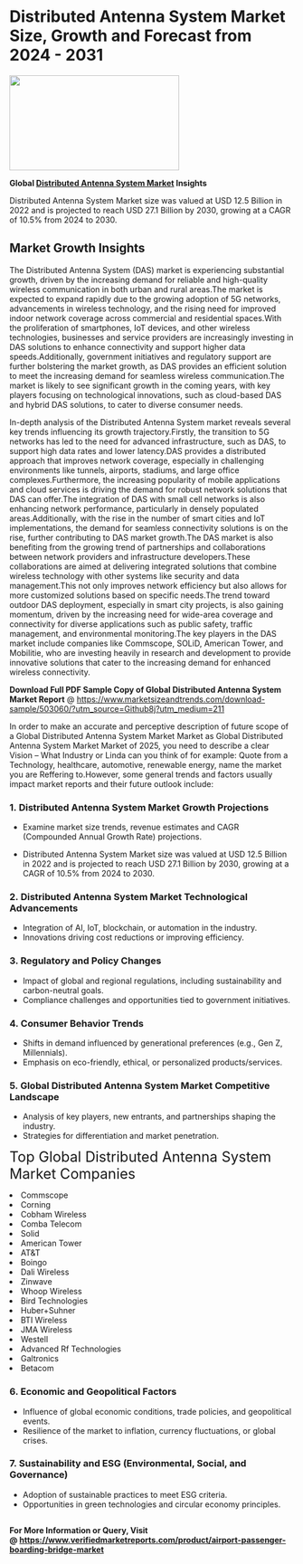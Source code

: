 <H1>Distributed Antenna System Market Size, Growth and Forecast from 2024 - 2031</H1><img class="aligncenter size-medium wp-image-584254" src="https://thirdeyenews.in/wp-content/uploads/2024/09/Global-Market-Research-300x168.jpeg" alt="" width="300" height="168" /><p><strong>Global&nbsp;<a href="https://www.marketsizeandtrends.com/download-sample/503060/?utm_source=Github8j?utm_medium=211">Distributed Antenna System Market</a> Insights</strong></p><p>Distributed Antenna System Market size was valued at USD 12.5 Billion in 2022 and is projected to reach USD 27.1 Billion by 2030, growing at a CAGR of 10.5% from 2024 to 2030.</p><p><h2>Market Growth Insights</h2> <p>The Distributed Antenna System (DAS) market is experiencing substantial growth, driven by the increasing demand for reliable and high-quality wireless communication in both urban and rural areas.The market is expected to expand rapidly due to the growing adoption of 5G networks, advancements in wireless technology, and the rising need for improved indoor network coverage across commercial and residential spaces.With the proliferation of smartphones, IoT devices, and other wireless technologies, businesses and service providers are increasingly investing in DAS solutions to enhance connectivity and support higher data speeds.Additionally, government initiatives and regulatory support are further bolstering the market growth, as DAS provides an efficient solution to meet the increasing demand for seamless wireless communication.The market is likely to see significant growth in the coming years, with key players focusing on technological innovations, such as cloud-based DAS and hybrid DAS solutions, to cater to diverse consumer needs.</p> <p>In-depth analysis of the Distributed Antenna System market reveals several key trends influencing its growth trajectory.Firstly, the transition to 5G networks has led to the need for advanced infrastructure, such as DAS, to support high data rates and lower latency.DAS provides a distributed approach that improves network coverage, especially in challenging environments like tunnels, airports, stadiums, and large office complexes.Furthermore, the increasing popularity of mobile applications and cloud services is driving the demand for robust network solutions that DAS can offer.The integration of DAS with small cell networks is also enhancing network performance, particularly in densely populated areas.Additionally, with the rise in the number of smart cities and IoT implementations, the demand for seamless connectivity solutions is on the rise, further contributing to DAS market growth.The DAS market is also benefiting from the growing trend of partnerships and collaborations between network providers and infrastructure developers.These collaborations are aimed at delivering integrated solutions that combine wireless technology with other systems like security and data management.This not only improves network efficiency but also allows for more customized solutions based on specific needs.The trend toward outdoor DAS deployment, especially in smart city projects, is also gaining momentum, driven by the increasing need for wide-area coverage and connectivity for diverse applications such as public safety, traffic management, and environmental monitoring.The key players in the DAS market include companies like Commscope, SOLiD, American Tower, and Mobilitie, who are investing heavily in research and development to provide innovative solutions that cater to the increasing demand for enhanced wireless connectivity.</p> <p><span class=""><strong>Download Full PDF Sample Copy of Global Distributed Antenna System Market Report</strong> @ <a href="https://www.marketsizeandtrends.com/download-sample/503060/?utm_source=Github8j?utm_medium=211" target="_blank">https://www.marketsizeandtrends.com/download-sample/503060/?utm_source=Github8j?utm_medium=211</a></span></p><p>In order to make an accurate and perceptive description of future scope of a Global&nbsp;Distributed Antenna System Market Market as Global&nbsp;Distributed Antenna System Market Market of 2025, you need to describe a clear Vision &ndash; What Industry or Linda can you think of for example: Quote from a Technology, healthcare, automotive, renewable energy, name the market you are Reffering to.However, some general trends and factors usually impact market reports and their future outlook include:</p><h3>1.&nbsp;<strong>Distributed Antenna System Market Growth Projections</strong></h3><ul><li>Examine market size trends, revenue estimates and CAGR (Compounded Annual Growth Rate) projections.</li><li><p>Distributed Antenna System Market size was valued at USD 12.5 Billion in 2022 and is projected to reach USD 27.1 Billion by 2030, growing at a CAGR of 10.5% from 2024 to 2030.</p></li></ul><h3>2.&nbsp;<strong>Distributed Antenna System Market Technological Advancements</strong></h3><ul><li>Integration of AI, IoT, blockchain, or automation in the industry.</li><li>Innovations driving cost reductions or improving efficiency.</li></ul><h3>3.&nbsp;<strong>Regulatory and Policy Changes</strong></h3><ul><li>Impact of global and regional regulations, including sustainability and carbon-neutral goals.</li><li>Compliance challenges and opportunities tied to government initiatives.</li></ul><h3>4.&nbsp;<strong>Consumer Behavior Trends</strong></h3><ul><li>Shifts in demand influenced by generational preferences (e.g., Gen Z, Millennials).</li><li>Emphasis on eco-friendly, ethical, or personalized products/services.</li></ul><h3>5.&nbsp;<strong>Global Distributed Antenna System Market Competitive Landscape</strong></h3><ul><li>Analysis of key players, new entrants, and partnerships shaping the industry.</li><li>Strategies for differentiation and market penetration.</li></ul><p data-pm-slice="1 1 []"><span style="color: inherit; font-family: inherit; font-size: 25px;">Top Global Distributed Antenna System Market Companies</span></p><div class="" data-test-id=""><p><li>Commscope</li><li> Corning</li><li> Cobham Wireless</li><li> Comba Telecom</li><li> Solid</li><li> American Tower</li><li> AT&T</li><li> Boingo</li><li> Dali Wireless</li><li> Zinwave</li><li> Whoop Wireless</li><li> Bird Technologies</li><li> Huber+Suhner</li><li> BTI Wireless</li><li> JMA Wireless</li><li> Westell</li><li> Advanced Rf Technologies</li><li> Galtronics</li><li> Betacom</li></p></div><h3>6.&nbsp;<strong>Economic and Geopolitical Factors</strong></h3><ul><li>Influence of global economic conditions, trade policies, and geopolitical events.</li><li>Resilience of the market to inflation, currency fluctuations, or global crises.</li></ul><h3>7.&nbsp;<strong>Sustainability and ESG (Environmental, Social, and Governance)</strong></h3><ul><li>Adoption of sustainable practices to meet ESG criteria.</li><li>Opportunities in green technologies and circular economy principles.</li></ul><h2><strong style="font-size: 14px;">For More Information or Query, Visit @&nbsp;</strong><a style="background-color: #ffffff; font-size: 14px;" href="https://www.marketsizeandtrends.com/report/distributed-antenna-system-market/" target="_blank">https://www.verifiedmarketreports.com/product/airport-passenger-boarding-bridge-market</a></h2>